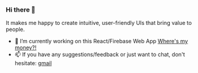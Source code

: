 ### Hi there 👋

It makes me happy to create intuitive, user-friendly UIs that bring value to people.

- 🔭 I’m currently working on this React/Firebase Web App [Where's my money?!](https://github.com/muzabol2/my-money)
- 📫 If you have any suggestions/feedback or just want to chat, don't hesitate: [gmail](mailto:b.muzalewski@gmail.com?subject=[GitHub]%20Hi%20Bolek!)
<!--
**muzabol2/muzabol2** is a ✨ _special_ ✨ repository because its `README.md` (this file) appears on your GitHub profile.

Here are some ideas to get you started:

- 🔭 I’m currently working on ...
- 🌱 I’m currently learning ...
- 👯 I’m looking to collaborate on ...
- 🤔 I’m looking for help with ...
- 💬 Ask me about ...
- 📫 How to reach me: ...
- 😄 Pronouns: ...
- ⚡ Fun fact: ...
-->
